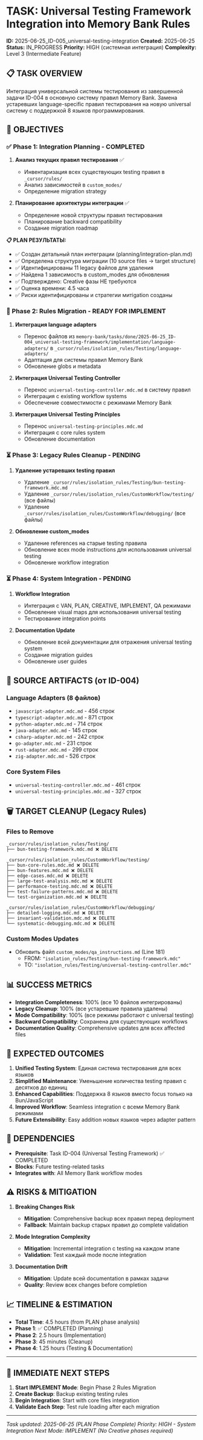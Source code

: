 # TASK: Universal Testing Framework Integration into Memory Bank Rules

**ID:** 2025-06-25_ID-005_universal-testing-integration
**Created:** 2025-06-25
**Status:** IN_PROGRESS
**Priority:** HIGH (системная интеграция)
**Complexity:** Level 3 (Intermediate Feature)

## 📋 TASK OVERVIEW

Интеграция универсальной системы тестирования из завершенной задачи ID-004 в основную систему правил Memory Bank. Замена устаревших language-specific правил тестирования на новую universal систему с поддержкой 8 языков программирования.

## 🎯 OBJECTIVES

### ✅ Phase 1: Integration Planning - COMPLETED
1. **Анализ текущих правил тестирования** ✅
   - Инвентаризация всех существующих testing правил в `_cursor/rules/`
   - Анализ зависимостей в `custom_modes/`
   - Определение migration strategy

2. **Планирование архитектуры интеграции** ✅
   - Определение новой структуры правил тестирования
   - Планирование backward compatibility
   - Создание migration roadmap

**📋 PLAN РЕЗУЛЬТАТЫ:**
- ✅ Создан детальный план интеграции (planning/integration-plan.md)
- ✅ Определена структура миграции (10 source files → target structure)
- ✅ Идентифицированы 11 legacy файлов для удаления
- ✅ Найдена 1 зависимость в custom_modes для обновления
- ✅ Подтверждено: Creative фазы НЕ требуются
- ✅ Оценка времени: 4.5 часа
- ✅ Риски идентифицированы и стратегии митigation созданы

### 🔄 Phase 2: Rules Migration - READY FOR IMPLEMENT
1. **Интеграция language adapters**
   - Перенос файлов из `memory-bank/tasks/done/2025-06-25_ID-004_universal-testing-framework/implementation/language-adapters/` в `_cursor/rules/isolation_rules/Testing/language-adapters/`
   - Адаптация для системы правил Memory Bank
   - Обновление globs и metadata

2. **Интеграция Universal Testing Controller**
   - Перенос `universal-testing-controller.mdc.md` в систему правил
   - Интеграция с existing workflow systems
   - Обеспечение совместимости с режимами Memory Bank

3. **Интеграция Universal Testing Principles**
   - Перенос `universal-testing-principles.mdc.md`
   - Интеграция с core rules system
   - Обновление documentation

### ⏳ Phase 3: Legacy Rules Cleanup - PENDING
1. **Удаление устаревших testing правил**
   - Удаление `_cursor/rules/isolation_rules/Testing/bun-testing-framework.mdc.md`
   - Удаление `_cursor/rules/isolation_rules/CustomWorkflow/testing/` (все файлы)
   - Удаление `_cursor/rules/isolation_rules/CustomWorkflow/debugging/` (все файлы)

2. **Обновление custom_modes**
   - Удаление references на старые testing правила
   - Обновление всех mode instructions для использования universal testing
   - Обновление workflow integration

### ⏳ Phase 4: System Integration - PENDING
1. **Workflow Integration**
   - Интеграция с VAN, PLAN, CREATIVE, IMPLEMENT, QA режимами
   - Обновление visual maps для использования universal testing
   - Тестирование integration points

2. **Documentation Update**
   - Обновление всей документации для отражения universal testing system
   - Создание migration guides
   - Обновление user guides

## 📁 SOURCE ARTIFACTS (от ID-004)

### Language Adapters (8 файлов)
- `javascript-adapter.mdc.md` - 456 строк
- `typescript-adapter.mdc.md` - 871 строк
- `python-adapter.mdc.md` - 714 строк
- `java-adapter.mdc.md` - 145 строк
- `csharp-adapter.mdc.md` - 242 строк
- `go-adapter.mdc.md` - 231 строк
- `rust-adapter.mdc.md` - 299 строк
- `zig-adapter.mdc.md` - 526 строк

### Core System Files
- `universal-testing-controller.mdc.md` - 461 строк
- `universal-testing-principles.mdc.md` - 327 строк

## 🗑️ TARGET CLEANUP (Legacy Rules)

### Files to Remove
```
_cursor/rules/isolation_rules/Testing/
├── bun-testing-framework.mdc.md ❌ DELETE

_cursor/rules/isolation_rules/CustomWorkflow/testing/
├── bun-core-rules.mdc.md ❌ DELETE
├── bun-features.mdc.md ❌ DELETE
├── edge-cases.mdc.md ❌ DELETE
├── large-test-analysis.mdc.md ❌ DELETE
├── performance-testing.mdc.md ❌ DELETE
├── test-failure-patterns.mdc.md ❌ DELETE
└── test-organization.mdc.md ❌ DELETE

_cursor/rules/isolation_rules/CustomWorkflow/debugging/
├── detailed-logging.mdc.md ❌ DELETE
├── invariant-validation.mdc.md ❌ DELETE
└── systematic-debugging.mdc.md ❌ DELETE
```

### Custom Modes Updates
- Обновить файл `custom_modes/qa_instructions.md` (Line 181)
  - FROM: `"isolation_rules/Testing/bun-testing-framework.mdc"`
  - TO: `"isolation_rules/Testing/universal-testing-controller.mdc"`

## 📊 SUCCESS METRICS

- **Integration Completeness**: 100% (все 10 файлов интегрированы)
- **Legacy Cleanup**: 100% (все устаревшие правила удалены)
- **Mode Compatibility**: 100% (все режимы работают с universal testing)
- **Backward Compatibility**: Сохранена для существующих workflows
- **Documentation Quality**: Comprehensive updates для всех affected files

## 🚀 EXPECTED OUTCOMES

1. **Unified Testing System**: Единая система тестирования для всех языков
2. **Simplified Maintenance**: Уменьшение количества testing правил с десятков до единиц
3. **Enhanced Capabilities**: Поддержка 8 языков вместо focus только на Bun/JavaScript
4. **Improved Workflow**: Seamless integration с всеми Memory Bank режимами
5. **Future Extensibility**: Easy addition новых языков через adapter pattern

## 🔗 DEPENDENCIES

- **Prerequisite**: Task ID-004 (Universal Testing Framework) ✅ COMPLETED
- **Blocks**: Future testing-related tasks
- **Integrates with**: All Memory Bank workflow modes

## ⚠️ RISKS & MITIGATION

1. **Breaking Changes Risk**
   - **Mitigation**: Comprehensive backup всех правил перед deployment
   - **Fallback**: Maintain backup старых правил до complete validation

2. **Mode Integration Complexity**
   - **Mitigation**: Incremental integration с testing на каждом этапе
   - **Validation**: Test каждый mode после integration

3. **Documentation Drift**
   - **Mitigation**: Update всей documentation в рамках задачи
   - **Quality**: Review всех changes before completion

## 📈 TIMELINE & ESTIMATION

- **Total Time**: 4.5 hours (from PLAN phase analysis)
- **Phase 1**: ✅ COMPLETED (Planning)
- **Phase 2**: 2.5 hours (Implementation)
- **Phase 3**: 45 minutes (Cleanup)
- **Phase 4**: 1.25 hours (Testing & Documentation)

---

## 🎯 IMMEDIATE NEXT STEPS

1. **Start IMPLEMENT Mode**: Begin Phase 2 Rules Migration
2. **Create Backup**: Backup existing testing rules
3. **Begin Integration**: Start with core files integration
4. **Validate Each Step**: Test rule loading after each migration

---

*Task updated: 2025-06-25 (PLAN Phase Complete)*
*Priority: HIGH - System Integration*
*Next Mode: IMPLEMENT (No Creative phases required)*
